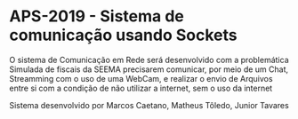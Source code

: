 # APS-2019 - Sistema de comunicação usando Sockets
O sistema de Comunicação em Rede será desenvolvido com a problemática Simulada de fiscais da SEEMA precisarem comunicar, por meio de um Chat,
Streamming com o uso de uma WebCam, e realizar o envio de Arquivos entre si com a condição de não utilizar a internet, sem o uso da internet

Sistema desenvolvido por Marcos Caetano, Matheus Tôledo, Junior Tavares
